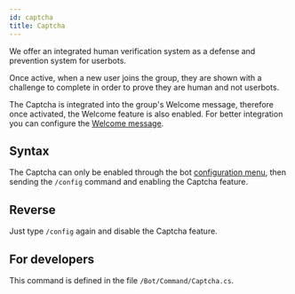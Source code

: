 ```yaml
---
id: captcha
title: Captcha
---
```


We offer an integrated human verification system as a defense and prevention system for userbots.

Once active, when a new user joins the group, they are shown with a challenge to complete in order to prove they are 
human and not userbots.

The Captcha is integrated into the group's Welcome message, therefore once activated, the Welcome feature is also 
enabled. For better integration you can configure the [Welcome message](/docs/welcome).

## Syntax
The Captcha can only be enabled through the bot [configuration menu](/docs/config), then sending the `/config` 
command and enabling the Captcha feature.

## Reverse
Just type `/config` again and disable the Captcha feature.

## For developers
This command is defined in the file `/Bot/Command/Captcha.cs`.